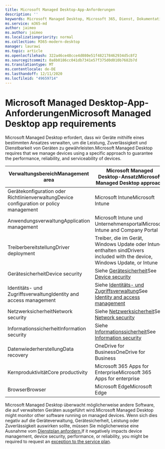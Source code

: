 ```yaml
---
title: Microsoft Managed Desktop-App-Anforderungen
description: ''
keywords: Microsoft Managed Desktop, Microsoft 365, Dienst, Dokumentation
ms.service: m365-md
author: jaimeo
ms.author: jaimeo
ms.localizationpriority: normal
ms.collection: M365-modern-desktop
manager: laurawi
ms.topic: article
ms.openlocfilehash: 322a46ce48cce4d080e51f482178462934d5c8f2
ms.sourcegitcommit: 0a8b0186cc041db7341e57f375d0d010b7682b7d
ms.translationtype: MT
ms.contentlocale: de-DE
ms.lasthandoff: 12/11/2020
ms.locfileid: "49659714"
---
```

# <a name="microsoft-managed-desktop-app-requirements"></a><span data-ttu-id="73fc5-103">Microsoft Managed Desktop-App-Anforderungen</span><span class="sxs-lookup"><span data-stu-id="73fc5-103">Microsoft Managed Desktop app requirements</span></span>

<!--This topic is the target for aka.ms/app-req. This is aka link is used from EA agreement for MMD. do not delete.-->

<!--Application addendum -->
 
<span data-ttu-id="73fc5-104">Microsoft Managed Desktop erfordert, dass wir Geräte mithilfe eines bestimmten Ansatzes verwalten, um die Leistung, Zuverlässigkeit und Dienstbarkeit von Geräten zu gewährleisten.</span><span class="sxs-lookup"><span data-stu-id="73fc5-104">Microsoft Managed Desktop requires that we manage devices using a specific approach to guarantee the performance, reliability, and serviceability of devices.</span></span>


|<span data-ttu-id="73fc5-105">Verwaltungsbereich</span><span class="sxs-lookup"><span data-stu-id="73fc5-105">Management area</span></span>  |<span data-ttu-id="73fc5-106">Microsoft Managed Desktop-Ansatz</span><span class="sxs-lookup"><span data-stu-id="73fc5-106">Microsoft Managed Desktop approach</span></span>  |
|---------|---------|
|<span data-ttu-id="73fc5-107">Gerätekonfiguration oder Richtlinienverwaltung</span><span class="sxs-lookup"><span data-stu-id="73fc5-107">Device configuration or policy management</span></span>     |  <span data-ttu-id="73fc5-108">Microsoft Intune</span><span class="sxs-lookup"><span data-stu-id="73fc5-108">Microsoft Intune</span></span>       |
|<span data-ttu-id="73fc5-109">Anwendungsverwaltung</span><span class="sxs-lookup"><span data-stu-id="73fc5-109">Application management</span></span>     | <span data-ttu-id="73fc5-110">Microsoft Intune und Unternehmensportal</span><span class="sxs-lookup"><span data-stu-id="73fc5-110">Microsoft Intune and Company Portal</span></span>        |
|<span data-ttu-id="73fc5-111">Treiberbereitstellung</span><span class="sxs-lookup"><span data-stu-id="73fc5-111">Driver deployment</span></span>     |  <span data-ttu-id="73fc5-112">Treiber, die im Gerät, Windows Update oder Intune enthalten sind</span><span class="sxs-lookup"><span data-stu-id="73fc5-112">Drivers included with the device, Windows Update, or Intune</span></span>       |
|<span data-ttu-id="73fc5-113">Gerätesicherheit</span><span class="sxs-lookup"><span data-stu-id="73fc5-113">Device security</span></span>     | <span data-ttu-id="73fc5-114">Siehe [Gerätesicherheit](security.md#device-security)</span><span class="sxs-lookup"><span data-stu-id="73fc5-114">See [Device security](security.md#device-security)</span></span>      |
|<span data-ttu-id="73fc5-115">Identitäts- und Zugriffsverwaltung</span><span class="sxs-lookup"><span data-stu-id="73fc5-115">Identity and access management</span></span>     | <span data-ttu-id="73fc5-116">Siehe [Identitäts- und Zugriffsverwaltung](security.md#identity-and-access-management)</span><span class="sxs-lookup"><span data-stu-id="73fc5-116">See [Identity and access management](security.md#identity-and-access-management)</span></span>        |
|<span data-ttu-id="73fc5-117">Netzwerksicherheit</span><span class="sxs-lookup"><span data-stu-id="73fc5-117">Network security</span></span>     | <span data-ttu-id="73fc5-118">Siehe [Netzwerksicherheit](security.md#network-security)</span><span class="sxs-lookup"><span data-stu-id="73fc5-118">See [Network security](security.md#network-security)</span></span>        |
|<span data-ttu-id="73fc5-119">Informationssicherheit</span><span class="sxs-lookup"><span data-stu-id="73fc5-119">Information security</span></span>     |  <span data-ttu-id="73fc5-120">Siehe [Informationssicherheit](security.md#information-security)</span><span class="sxs-lookup"><span data-stu-id="73fc5-120">See [Information security](security.md#information-security)</span></span>       |
|<span data-ttu-id="73fc5-121">Datenwiederherstellung</span><span class="sxs-lookup"><span data-stu-id="73fc5-121">Data recovery</span></span>     | <span data-ttu-id="73fc5-122">OneDrive for Business</span><span class="sxs-lookup"><span data-stu-id="73fc5-122">OneDrive for Business</span></span>        |
|<span data-ttu-id="73fc5-123">Kernproduktivität</span><span class="sxs-lookup"><span data-stu-id="73fc5-123">Core productivity</span></span>     | <span data-ttu-id="73fc5-124">Microsoft 365 Apps for Enterprise</span><span class="sxs-lookup"><span data-stu-id="73fc5-124">Microsoft 365 Apps for enterprise</span></span>    |
|<span data-ttu-id="73fc5-125">Browser</span><span class="sxs-lookup"><span data-stu-id="73fc5-125">Browser</span></span>     | <span data-ttu-id="73fc5-126">Microsoft Edge</span><span class="sxs-lookup"><span data-stu-id="73fc5-126">Microsoft Edge</span></span>        |




<span data-ttu-id="73fc5-127">Microsoft Managed Desktop überwacht möglicherweise andere Software, die auf verwalteten Geräten ausgeführt wird.</span><span class="sxs-lookup"><span data-stu-id="73fc5-127">Microsoft Managed Desktop might monitor other software running on managed devices.</span></span> <span data-ttu-id="73fc5-128">Wenn sich dies negativ auf die Geräteverwaltung, Gerätesicherheit, Leistung oder Zuverlässigkeit auswirken sollte, müssen Sie möglicherweise eine Ausnahme vom [Dienstplan anfordern.](customizing.md)</span><span class="sxs-lookup"><span data-stu-id="73fc5-128">If it negatively impacts device management, device security, performance, or reliability, you might be required to request an [exception to the service plan](customizing.md).</span></span>
